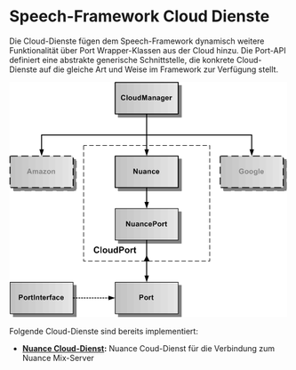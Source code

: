 # Speech-Framework Cloud Dienste

Die Cloud-Dienste fügen dem Speech-Framework dynamisch weitere Funktionalität über Port Wrapper-Klassen aus der Cloud hinzu. Die Port-API definiert eine abstrakte generische Schnittstelle, die konkrete Cloud-Dienste auf die gleiche Art und Weise im Framework zur Verfügung stellt.

![Cloud-Architektur](./Cloud-1.gif)

Folgende Cloud-Dienste sind bereits implementiert:

* **[Nuance Cloud-Dienst](./nuance/Nuance.md):** Nuance Coud-Dienst für die Verbindung zum Nuance Mix-Server

